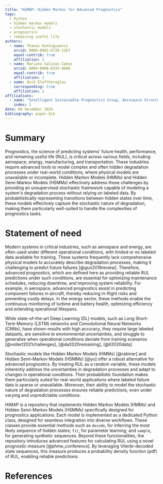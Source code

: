 ```yaml
---
title: "HiMAP: Hidden Markov for Advanced Prognostics"
tags:
  - Python
  - hidden markov models
  - stochastic models
  - prognostics
  - remaining useful life
authors:
  - name: Thanos Kontogiannis
    orcid: 0009-0001-6720-1267
    equal-contrib: true
    affiliation: 1
  - name: Mariana Salinas-Camus
    orcid: 0009-0008-0315-8686
    equal-contrib: true
    affiliation: 1
  - name: Nick Eleftheroglou
    corresponding: true
    affiliation: 1
affiliations:
  - name: "Intelligent Sustainable Prognostics Group, Aerospace Structures and Materials Department, Faculty of Aerospace Engineering, Delft University of Technology, Kluyverweg 1, 2629HS Delft, the Netherlands"
    index: 1
date: 06 December 2024
bibliography: paper.bib
---
```


# Summary
Prognostics, the science of predicting systems' future health, performance, and remaining useful life (RUL), is critical across various fields, including aerospace, energy, manufacturing, and transportation. These industries require advanced tools to model complex and often hidden degradation processes under real-world conditions, where physical models are unavailable or incomplete. Hidden Markov Models (HMMs) and Hidden Semi-Markov Models (HSMMs) effectively address these challenges by providing an unsupervised stochastic framework capable of modeling a system's degradation process without relying on labeled data. By probabilistically representing transitions between hidden states over time, these models effectively capture the stochastic nature of degradation, making them particularly well-suited to handle the complexities of prognostics tasks.

# Statement of need

Modern systems in critical industries, such as aerospace and energy, are often used under different operational conditions, with limited or no labeled data available for training. These systems frequently lack comprehensive physical models to accurately describe degradation processes, making it challenging to predict future failures [@guo2019review]. Therefore, advanced prognostics, which are defined here as providing reliable RUL predictions under such conditions, are essential for optimizing maintenance schedules, reducing downtime, and improving system reliability. For example, in aerospace, advanced prognostics assist in predicting component failures in aircraft, thereby reducing in-flight risks and preventing costly delays. In the energy sector, these methods enable the continuous monitoring of turbine and battery health, optimizing efficiency and extending operational lifespans.

While state-of-the-art Deep Learning (DL) models, such as Long Short-Term Memory (LSTM) networks and Convolutional Neural Networks (CNNs), have shown results with high accuracy, they require large labeled datasets, are sensitive to environmental uncertainties, and struggle to generalize when operational conditions deviate from training scenarios [@vollert2021challenges], [@da2020remaining], [@li2020data].

Stochastic models like Hidden Markov Models (HMMs) [@rabiner] and Hidden Semi-Markov Models (HSMMs) [@yu] offer a robust alternative for advanced prognostics. By treating RUL as a random variable, these models inherently address the uncertainties in degradation processes and adapt to changes in operational conditions. Their probabilistic foundation makes them particularly suited for real-world applications where labeled failure data is sparse or unavailable. Moreover, their ability to model the stochastic nature of degradation processes ensures reliable predictions, even under varying and unpredictable conditions.

HiMAP is a repository that implements Hidden Markov Models (HMMs) and Hidden Semi-Markov Models (HSMMs) specifically designed for prognostics applications. Each model is implemented as a dedicated Python class, designed for seamless integration into diverse workflows. These classes provide essential methods such as `decode`, for inferring the most likely sequence of hidden states; `fit`, for parameter learning; and `sample`, for generating synthetic sequences. Beyond these functionalities, the repository introduces advanced features for calculating RUL using a novel prognostic measure [@phme_conference]. By leveraging Viterbi-decoded state sequences, this measure produces a probability density function (pdf) of RUL, enabling reliable predictions.

# References




